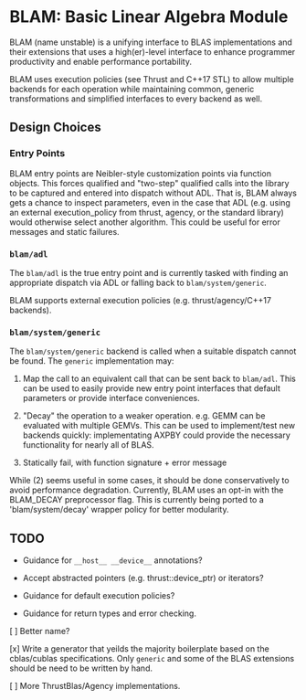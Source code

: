 BLAM: Basic Linear Algebra Module
=================================

BLAM (name unstable) is a unifying interface to BLAS implementations and their extensions that uses a high(er)-level interface to enhance programmer productivity and enable performance portability.

BLAM uses execution policies (see Thrust and C++17 STL) to allow multiple backends for each operation while maintaining common, generic transformations and simplified interfaces to every backend as well.


Design Choices
--------------

### Entry Points

BLAM entry points are Neibler-style customization points via function objects. This forces qualified and "two-step" qualified calls into the library to be captured and entered into dispatch without ADL. That is, BLAM always gets a chance to inspect parameters, even in the case that ADL (e.g. using an external execution_policy from thrust, agency, or the standard library) would otherwise select another algorithm. This could be useful for error messages and static failures.

### `blam/adl`

The `blam/adl` is the true entry point and is currently tasked with finding an appropriate dispatch via ADL or falling back to `blam/system/generic`.

BLAM supports external execution policies (e.g. thrust/agency/C++17 backends).

### `blam/system/generic`

The `blam/system/generic` backend is called when a suitable dispatch cannot be found. The `generic` implementation may:

1. Map the call to an equivalent call that can be sent back to `blam/adl`. This can be used to easily provide new entry point interfaces that default parameters or provide interface conveniences.

2. "Decay" the operation to a weaker operation. e.g. GEMM can be evaluated with multiple GEMVs. This can be used to implement/test new backends quickly: implementating AXPBY could provide the necessary functionality for nearly all of BLAS.

3. Statically fail, with function signature + error message

While (2) seems useful in some cases, it should be done conservatively to avoid performance degradation. Currently, BLAM uses an opt-in with the BLAM_DECAY preprocessor flag. This is currently being ported to a 'blam/system/decay' wrapper policy for better modularity.


TODO
----

* Guidance for `__host__ __device__` annotations?

* Accept abstracted pointers (e.g. thrust::device_ptr) or iterators?

* Guidance for default execution policies?

* Guidance for return types and error checking.

[ ] Better name?

[x] Write a generator that yeilds the majority boilerplate based on the cblas/cublas specifications. Only `generic` and some of the BLAS extensions should be need to be written by hand.

[ ] More ThrustBlas/Agency implementations.
